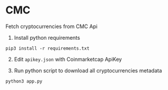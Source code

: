 # CMC
 Fetch cryptocurrencies from CMC Api

1. Install python requirements

```shell
pip3 install -r requirements.txt
```

2. Edit `apikey.json` with Coinmarketcap ApiKey

3. Run python script to download all cryptocurrencies metadata

```shell
python3 app.py
```